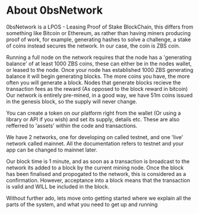 # About 0bsNetwork

0bsNetwork is a LPOS - Leasing Proof of Stake BlockChain, this differs from something like Bitcoin or Ethereum, as rather than having miners producing proof of work, for example, generating hashes to solve a challenge, a stake of coins instead secures the network. In our case, the coin is ZBS coin.

Running a full node on the network requires that the node has a 'generating balance' of at least 1000 ZBS coins, these can either be in the nodes wallet, or leased to the node. Once your node has established 1000 ZBS generating balance it will begin generating blocks. The more coins you have, the more often you will generate a block. Nodes that generate blocks recieve the transaction fees as the reward (As opposed to the block reward in bitcoin) Our network is entirely pre-mined, in a good way, we have 51m coins issued in the genesis block, so the supply will never change.

You can create a token on our platform right from the wallet (Or using a library or API if you wish) and set its supply, details etc. These are also refferred to 'assets' within the code and transactions.

We have 2 networks, one for developing on called testnet, and one 'live' network called mainnet. All the documentation refers to testnet and your app can be changed to mainnet later.

Our block time is 1 minute, and as soon as a transaction is broadcast to the network its added to a block by the current mining node. Once the block has been finalised and propogated to the network, this is considered as a confirmation. However, acceptance into a block means that the transaction is valid and WILL be included in the block.


Without further ado, lets move onto getting started where we explain all the parts of the system, and what you need to get up and running